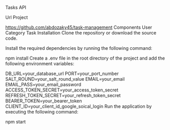 Tasks API

Url Project

https://github.com/abdozaky45/task-management
Components
User
Category
Task
Installation
Clone the repository or download the source code.

Install the required dependencies by running the following command:

npm install
Create a .env file in the root directory of the project and add the following environment variables:

DB_URL=your_database_url
PORT=your_port_number
SALT_ROUND=your_salt_round_value
EMAIL=your_email
EMAIL_PASS=your_email_password
ACCESS_TOKEN_SECRET=your_access_token_secret
REFRESH_TOKEN_SECRET=your_refresh_token_secret
BEARER_TOKEN=your_bearer_token
CLIENT_ID=your_client_id_google_soical_login
Run the application by executing the following command:

npm start
